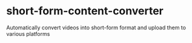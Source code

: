 # short-form-content-converter
Automatically convert videos into short-form format and upload them to various platforms
